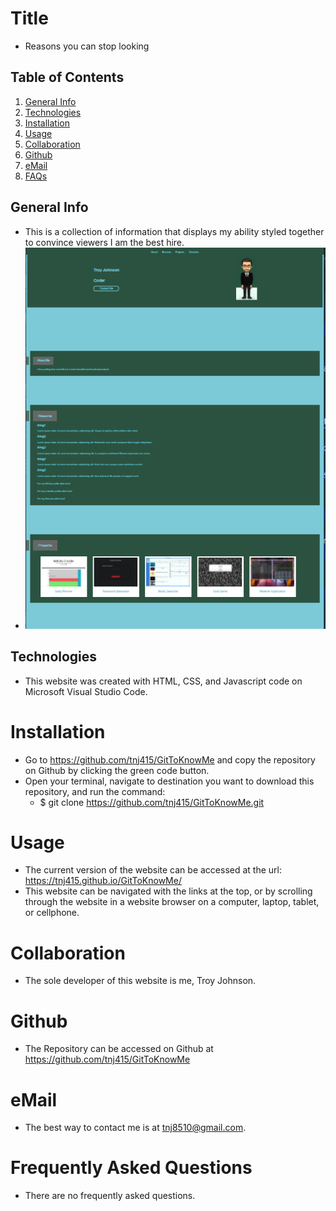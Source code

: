 # Title
* Reasons you can stop looking

## Table of Contents
1. [General Info](#general-info)
2. [Technologies](#technologies)
3. [Installation](#installation)
4. [Usage](#usage)
5. [Collaboration](#collaboration)
6. [Github](#github)
7. [eMail](#email)
8. [FAQs](#faqs)

## General Info
* This is a collection of information that displays my ability styled together to convince viewers I am the best hire.
* ![Image text](/assets/img/gtkmSS.PNG)

## Technologies
* This website was created with HTML, CSS, and Javascript code on Microsoft Visual Studio Code.

# Installation
* Go to https://github.com/tnj415/GitToKnowMe and copy the repository on Github by clicking the green code button.
* Open your terminal, navigate to destination you want to download this repository, and run the command:
    * $ git clone https://github.com/tnj415/GitToKnowMe.git

# Usage
* The current version of the website can be accessed at the url: https://tnj415.github.io/GitToKnowMe/
* This website can be navigated with the links at the top, or by scrolling through the website in a website browser on a computer, laptop, tablet, or cellphone.

# Collaboration
* The sole developer of this website is me, Troy Johnson.

# Github
* The Repository can be accessed on Github at https://github.com/tnj415/GitToKnowMe

# eMail
* The best way to contact me is at tnj8510@gmail.com.

# Frequently Asked Questions
* There are no frequently asked questions.